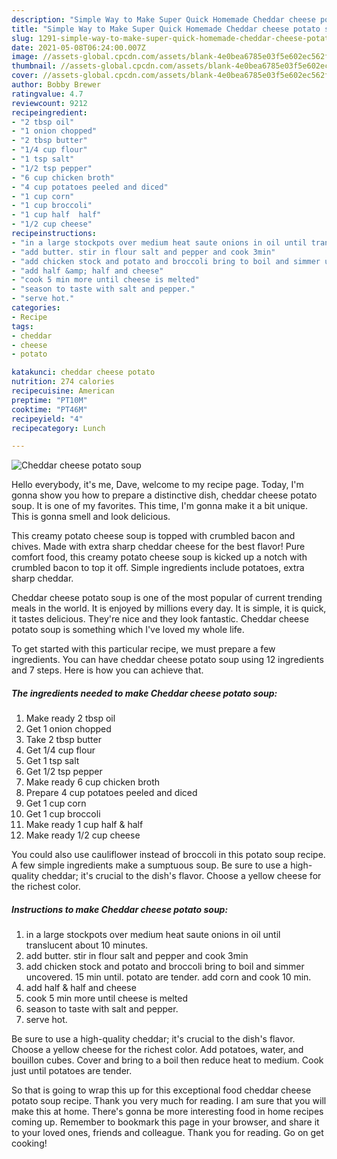 ```yaml
---
description: "Simple Way to Make Super Quick Homemade Cheddar cheese potato soup"
title: "Simple Way to Make Super Quick Homemade Cheddar cheese potato soup"
slug: 1291-simple-way-to-make-super-quick-homemade-cheddar-cheese-potato-soup
date: 2021-05-08T06:24:00.007Z
image: //assets-global.cpcdn.com/assets/blank-4e0bea6785e03f5e602ec562f230caae08da540cada707380b4fe1bbebba43da.png
thumbnail: //assets-global.cpcdn.com/assets/blank-4e0bea6785e03f5e602ec562f230caae08da540cada707380b4fe1bbebba43da.png
cover: //assets-global.cpcdn.com/assets/blank-4e0bea6785e03f5e602ec562f230caae08da540cada707380b4fe1bbebba43da.png
author: Bobby Brewer
ratingvalue: 4.7
reviewcount: 9212
recipeingredient:
- "2 tbsp oil"
- "1 onion chopped"
- "2 tbsp butter"
- "1/4 cup flour"
- "1 tsp salt"
- "1/2 tsp pepper"
- "6 cup chicken broth"
- "4 cup potatoes peeled and diced"
- "1 cup corn"
- "1 cup broccoli"
- "1 cup half  half"
- "1/2 cup cheese"
recipeinstructions:
- "in a large stockpots over medium heat saute onions in oil until translucent about 10 minutes."
- "add butter. stir in flour salt and pepper and cook 3min"
- "add chicken stock and potato and broccoli bring to boil and simmer uncovered. 15 min until. potato are tender. add corn and cook 10 min."
- "add half &amp; half and cheese"
- "cook 5 min more until cheese is melted"
- "season to taste with salt and pepper."
- "serve hot."
categories:
- Recipe
tags:
- cheddar
- cheese
- potato

katakunci: cheddar cheese potato 
nutrition: 274 calories
recipecuisine: American
preptime: "PT10M"
cooktime: "PT46M"
recipeyield: "4"
recipecategory: Lunch

---
```



![Cheddar cheese potato soup](//assets-global.cpcdn.com/assets/blank-4e0bea6785e03f5e602ec562f230caae08da540cada707380b4fe1bbebba43da.png)

Hello everybody, it's me, Dave, welcome to my recipe page. Today, I'm gonna show you how to prepare a distinctive dish, cheddar cheese potato soup. It is one of my favorites. This time, I'm gonna make it a bit unique. This is gonna smell and look delicious.

This creamy potato cheese soup is topped with crumbled bacon and chives. Made with extra sharp cheddar cheese for the best flavor! Pure comfort food, this creamy potato cheese soup is kicked up a notch with crumbled bacon to top it off. Simple ingredients include potatoes, extra sharp cheddar.

Cheddar cheese potato soup is one of the most popular of current trending meals in the world. It is enjoyed by millions every day. It is simple, it is quick, it tastes delicious. They're nice and they look fantastic. Cheddar cheese potato soup is something which I've loved my whole life.


To get started with this particular recipe, we must prepare a few ingredients. You can have cheddar cheese potato soup using 12 ingredients and 7 steps. Here is how you can achieve that.

<!--inarticleads1-->

##### The ingredients needed to make Cheddar cheese potato soup:

1. Make ready 2 tbsp oil
1. Get 1 onion chopped
1. Take 2 tbsp butter
1. Get 1/4 cup flour
1. Get 1 tsp salt
1. Get 1/2 tsp pepper
1. Make ready 6 cup chicken broth
1. Prepare 4 cup potatoes peeled and diced
1. Get 1 cup corn
1. Get 1 cup broccoli
1. Make ready 1 cup half &amp; half
1. Make ready 1/2 cup cheese


You could also use cauliflower instead of broccoli in this potato soup recipe. A few simple ingredients make a sumptuous soup. Be sure to use a high-quality cheddar; it&#39;s crucial to the dish&#39;s flavor. Choose a yellow cheese for the richest color. 

<!--inarticleads2-->

##### Instructions to make Cheddar cheese potato soup:

1. in a large stockpots over medium heat saute onions in oil until translucent about 10 minutes.
1. add butter. stir in flour salt and pepper and cook 3min
1. add chicken stock and potato and broccoli bring to boil and simmer uncovered. 15 min until. potato are tender. add corn and cook 10 min.
1. add half &amp; half and cheese
1. cook 5 min more until cheese is melted
1. season to taste with salt and pepper.
1. serve hot.


Be sure to use a high-quality cheddar; it&#39;s crucial to the dish&#39;s flavor. Choose a yellow cheese for the richest color. Add potatoes, water, and bouillon cubes. Cover and bring to a boil then reduce heat to medium. Cook just until potatoes are tender. 

So that is going to wrap this up for this exceptional food cheddar cheese potato soup recipe. Thank you very much for reading. I am sure that you will make this at home. There's gonna be more interesting food in home recipes coming up. Remember to bookmark this page in your browser, and share it to your loved ones, friends and colleague. Thank you for reading. Go on get cooking!
